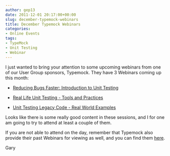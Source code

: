 ```yaml
---
author: gep13
date: 2011-12-01 20:17:00+00:00
slug: december-typemock-webinars
title: December Typemock Webinars
categories:
- Online Events
tags:
- TypeMock
- Unit Testing
- Webinar
---
```


I just wanted to bring your attention to some upcoming webinars from one of our User Group sponsors, Typemock. They have 3 Webinars coming up this month:






  * [Reducing Bugs Faster: Introduction to Unit Testing](http://www.typemock.com/webinar-unit-testing-december)


  * [Real Life Unit Testing - Tools and Practices](http://www.typemock.com/unit-testing-tooldandpractices-webinar)


  * [Unit Testing Legacy Code - Real World Examples](http://www.typemock.com/real-world-legacy-code-webinar)




Looks like there is some really good content in these sessions, and I for one am going to try to attend at least a couple of them.




If you are not able to attend on the day, remember that Typemock also provide their past Webinars for viewing as well, and you can find them [here](http://www.typemock.com/webinars/).




Gary
